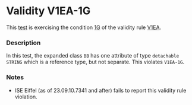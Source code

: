 # Validity V1EA-1G

This [test](.) is exercising the condition [1G](../Readme.md) of the validity rule [V1EA](../../v1ea/Readme.md).

### Description

In this test, the expanded class `BB` has one attribute of type `detachable STRING` which is a reference type, but not separate. This violates `V1EA-1G`.

### Notes

* ISE Eiffel (as of 23.09.10.7341 and after) fails to report this validity rule violation.
